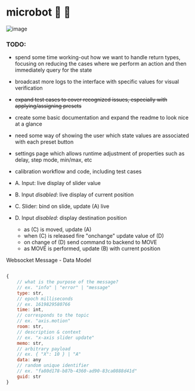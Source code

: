 # microbot 🎤 🤖

![image](https://user-images.githubusercontent.com/46664545/116843996-bc32bb80-abaf-11eb-8d7a-95d01616ffaa.png)

### TODO:
- spend some time working-out how we want to handle return types, focusing on reducing the cases where we perform an action and then immediately query for the state
- broadcast more logs to the interface with specific values for visual verification
- ~~expand test cases to cover recognized issues, especially with applying/assigning presets~~
- create some basic documentation and expand the readme to look nice at a glance
- need some way of showing the user which state values are associated with each preset button
- settings page which allows runtime adjustment of properties such as delay, step mode, min/max, etc
- calibration workflow and code, including test cases


- A. Input: live display of slider value
- B. Input *disabled*: live display of current position
- C. Slider: bind on slide, update (A) live
- D. Input *disabled*: display destination position
  - as (C) is moved, update (A)
  - when (C) is released fire "onchange" update value of (D)
  - on change of (D) send command to backend to MOVE
  - as MOVE is performed, update (B) with current position


Websocket Message - Data Model

```js

{
    // what is the purpose of the message?
    // ex. "info" | "error" | "message"
    type: str,
    // epoch milliseconds
    // ex. 1619829580766
    time: int,
    // corresponds to the topic
    // ex. "axis.motion"
    room: str,
    // description & context
    // ex. "x-axis slider update"
    memo: str,
    // arbitrary payload
    // ex. { "X": 10 } | "A"
    data: any
    // random unique identifier
    // ex. "fa80d178-b87b-4360-ad90-83ca0888d41d"
    guid: str
}
```
